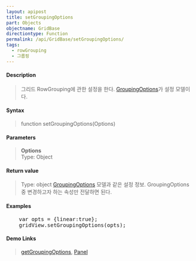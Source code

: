 ```yaml
---
layout: apipost
title: setGroupingOptions
part: Objects
objectname: GridBase
directiontype: Function
permalink: /api/GridBase/setGroupingOptions/
tags:
  - rowGrouping
  - 그룹핑
---
```



#### Description

> 그리드 RowGrouping에 관한 설정을 한다. [GroupingOptions](/api/types/GroupingOptions/)가 설정 모델이다.

#### Syntax

> function setGroupingOptions(Options)

#### Parameters

> **Options**  
> Type: Object  
>   

#### Return value

> Type: object
> [GroupingOptions](/api/types/GroupingOptions/) 모델과 같은 설정 정보. GroupingOptions 중 변경하고자 하는 속성만 전달하면 된다.

#### Examples 

<pre class="prettyprint">
    var opts = {linear:true};
    gridView.setGroupingOptions(opts);
</pre>

#### Demo Links
> [getGroupingOptions](/api/GridBase/getGroupingOptions), [Panel](/api/types/Panel)
